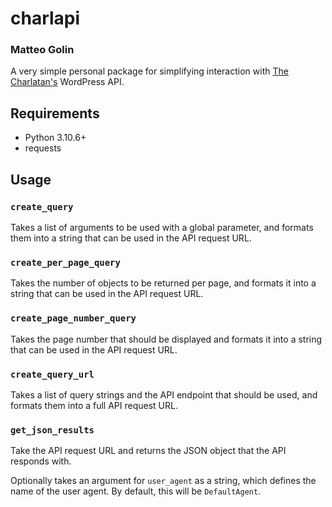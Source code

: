 # charlapi
### Matteo Golin
A very simple personal package for simplifying interaction with
[The Charlatan's](https://charlatan.ca) WordPress API.

## Requirements
- Python 3.10.6+
- requests

## Usage

### `create_query`
Takes a list of arguments to be used with a global parameter, and formats
them into a string that can be used in the API request URL.

### `create_per_page_query`
Takes the number of objects to be returned per page, and formats it into
a string that can be used in the API request URL.

### `create_page_number_query`
Takes the page number that should be displayed and formats it into a string
that can be used in the API request URL.

### `create_query_url`
Takes a list of query strings and the API endpoint that should be used, and
formats them into a full API request URL.

### `get_json_results`
Take the API request URL and returns the JSON object that the API responds
with.

Optionally takes an argument for `user_agent` as a string, which defines the
name of the user agent. By default, this will be `DefaultAgent`.
